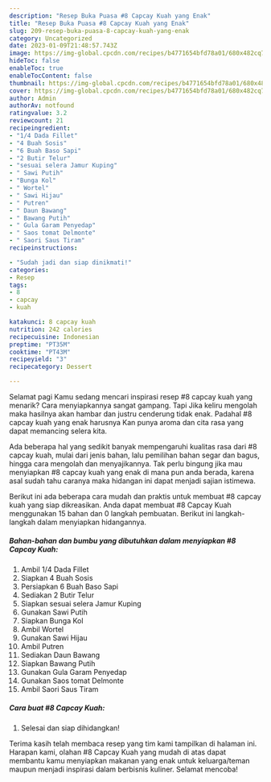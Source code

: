 ```yaml
---
description: "Resep Buka Puasa #8 Capcay Kuah yang Enak"
title: "Resep Buka Puasa #8 Capcay Kuah yang Enak"
slug: 209-resep-buka-puasa-8-capcay-kuah-yang-enak
category: Uncategorized
date: 2023-01-09T21:48:57.743Z
image: https://img-global.cpcdn.com/recipes/b4771654bfd78a01/680x482cq70/8-capcay-kuah-foto-resep-utama.jpg
hideToc: false
enableToc: true
enableTocContent: false
thumbnail: https://img-global.cpcdn.com/recipes/b4771654bfd78a01/680x482cq70/8-capcay-kuah-foto-resep-utama.jpg
cover: https://img-global.cpcdn.com/recipes/b4771654bfd78a01/680x482cq70/8-capcay-kuah-foto-resep-utama.jpg
author: Admin
authorAv: notfound
ratingvalue: 3.2
reviewcount: 21
recipeingredient:
- "1/4 Dada Fillet"
- "4 Buah Sosis"
- "6 Buah Baso Sapi"
- "2 Butir Telur"
- "sesuai selera Jamur Kuping"
- " Sawi Putih"
- "Bunga Kol"
- " Wortel"
- " Sawi Hijau"
- " Putren"
- " Daun Bawang"
- " Bawang Putih"
- " Gula Garam Penyedap"
- " Saos tomat Delmonte"
- " Saori Saus Tiram"
recipeinstructions:

- "Sudah jadi dan siap dinikmati!"
categories:
- Resep
tags:
- 8
- capcay
- kuah

katakunci: 8 capcay kuah 
nutrition: 242 calories
recipecuisine: Indonesian
preptime: "PT35M"
cooktime: "PT43M"
recipeyield: "3"
recipecategory: Dessert

---
```



Selamat pagi Kamu sedang mencari inspirasi resep #8 capcay kuah yang menarik? Cara menyiapkannya sangat gampang. Tapi Jika keliru mengolah maka hasilnya akan hambar dan justru cenderung tidak enak. Padahal #8 capcay kuah yang enak harusnya Kan punya aroma dan cita rasa yang dapat memancing selera kita.


Ada beberapa hal yang sedikit banyak mempengaruhi kualitas rasa dari #8 capcay kuah, mulai dari jenis bahan, lalu pemilihan bahan segar dan bagus, hingga cara mengolah dan menyajikannya. Tak perlu bingung jika mau menyiapkan #8 capcay kuah yang enak di mana pun anda berada, karena asal sudah tahu caranya maka hidangan ini dapat menjadi sajian istimewa.




Berikut ini ada beberapa cara mudah dan praktis untuk membuat #8 capcay kuah yang siap dikreasikan. Anda dapat membuat #8 Capcay Kuah menggunakan 15 bahan dan 0 langkah pembuatan. Berikut ini langkah-langkah dalam menyiapkan hidangannya.

<!--inarticleads1-->

##### Bahan-bahan dan bumbu yang dibutuhkan dalam menyiapkan #8 Capcay Kuah:

1. Ambil 1/4 Dada Fillet
1. Siapkan 4 Buah Sosis
1. Persiapkan 6 Buah Baso Sapi
1. Sediakan 2 Butir Telur
1. Siapkan sesuai selera Jamur Kuping
1. Gunakan  Sawi Putih
1. Siapkan Bunga Kol
1. Ambil  Wortel
1. Gunakan  Sawi Hijau
1. Ambil  Putren
1. Sediakan  Daun Bawang
1. Siapkan  Bawang Putih
1. Gunakan  Gula Garam Penyedap
1. Gunakan  Saos tomat Delmonte
1. Ambil  Saori Saus Tiram




<!--inarticleads2-->

##### Cara buat #8 Capcay Kuah:


1. Selesai dan siap dihidangkan!



Terima kasih telah membaca resep yang tim kami tampilkan di halaman ini. Harapan kami, olahan #8 Capcay Kuah yang mudah di atas dapat membantu kamu menyiapkan makanan yang enak untuk keluarga/teman maupun menjadi inspirasi dalam berbisnis kuliner. Selamat mencoba!
